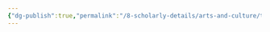 ```yaml
---
{"dg-publish":true,"permalink":"/8-scholarly-details/arts-and-culture/titles/monarch/crown-candidate/","noteIcon":""}
---
```


